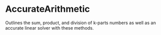 # AccurateArithmetic
Outlines the sum, product, and division of k-parts numbers as well as an accurate linear solver with these methods.
